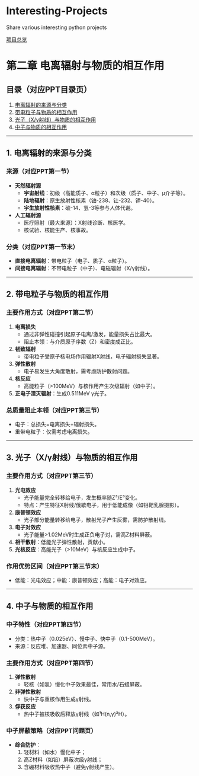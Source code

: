 # Interesting-Projects
Share various interesting python projects


[项目总览](https://github.com/TAGRENLA/Interesting-Projects/blob/main/%E6%9C%89%E8%B6%A3%E7%9A%84%E8%BD%AF%E4%BB%B6%E6%94%B6%E5%BD%95.md)


# 第二章 电离辐射与物质的相互作用  
## 目录（对应PPT目录页）
1. [电离辐射的来源与分类](#1-电离辐射的来源与分类)  
2. [带电粒子与物质的相互作用](#2-带电粒子与物质的相互作用)  
3. [光子（X/γ射线）与物质的相互作用](#3-光子xγ射线与物质的相互作用)  
4. [中子与物质的相互作用](#4-中子与物质的相互作用)  

---

## 1. 电离辐射的来源与分类  
### 来源（对应PPT第一节）
- **天然辐射源**  
  - **宇宙射线**：初级（高能质子、α粒子）和次级（质子、中子、μ介子等）。  
  - **陆地辐射**：原生放射性核素（铀-238、钍-232、钾-40）。  
  - **宇生放射性核素**：碳-14、氢-3等参与人体代谢。  
- **人工辐射源**  
  - 医疗照射（最大来源）：X射线诊断、核医学。  
  - 核试验、核能生产、核事故。  

### 分类（对应PPT第一节末）
- **直接电离辐射**：带电粒子（电子、质子、α粒子）。  
- **间接电离辐射**：不带电粒子（中子）、电磁辐射（X/γ射线）。  

---

## 2. 带电粒子与物质的相互作用  
### 主要作用方式（对应PPT第二节）
1. **电离损失**  
   - 通过非弹性碰撞引起原子电离/激发，能量损失占比最大。  
   - 阻止本领：与介质原子序数（Z）和密度成正比。  
2. **韧致辐射**  
   - 带电粒子受原子核电场作用辐射X射线，电子辐射损失显著。  
3. **弹性散射**  
   - 电子易发生大角度散射，需考虑防护散射问题。  
4. **核反应**  
   - 高能粒子（>100MeV）与核作用产生次级辐射（如中子）。  
5. **正电子湮灭辐射**：生成0.511MeV γ光子。  

### 总质量阻止本领（对应PPT第三节）
- 电子：总损失=电离损失+辐射损失。  
- 重带电粒子：仅需考虑电离损失。  

---

## 3. 光子（X/γ射线）与物质的相互作用  
### 主要作用方式（对应PPT第三节）
1. **光电效应**  
   - 光子能量完全转移给电子，发生概率随Z³/E³变化。  
   - 特点：产生特征X射线/俄歇电子，用于低能成像（如钼靶乳腺摄影）。  
2. **康普顿效应**  
   - 光子部分能量转移给电子，散射光子产生灰雾，需防护散射线。  
3. **电子对效应**  
   - 光子能量>1.02MeV时生成正负电子对，需高Z材料屏蔽。  
4. **相干散射**：低能光子弹性散射，贡献小。  
5. **光核反应**：高能光子（>10MeV）与核反应生成中子。  

### 作用优势区间（对应PPT第三节末）
- 低能：光电效应；中能：康普顿效应；高能：电子对效应。  

---

## 4. 中子与物质的相互作用  
### 中子特性（对应PPT第四节）
- 分类：热中子（0.025eV）、慢中子、快中子（0.1-500MeV）。  
- 来源：反应堆、加速器、同位素中子源。  

### 主要作用方式（对应PPT第四节）
1. **弹性散射**  
   - 轻核（如氢）慢化中子效果最佳，常用水/石蜡屏蔽。  
2. **非弹性散射**  
   - 快中子与重核作用生成γ射线。  
3. **俘获反应**  
   - 热中子被核吸收后释放γ射线（如¹H(n,γ)²H）。  

### 中子屏蔽策略（对应PPT问题页）
- **综合防护**：  
  1. 轻材料（如水）慢化中子；  
  2. 高Z材料（如铅）屏蔽次级γ射线；  
  3. 含硼材料吸收热中子（避免γ射线产生）。  
